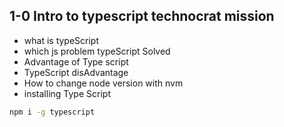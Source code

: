## 1-0 Intro to typescript technocrat mission

- what is typeScript
- which js problem typeScript Solved
- Advantage of Type script
- TypeScript disAdvantage
- How to change node version with nvm
- installing Type Script

```bash
npm i -g typescript

```
